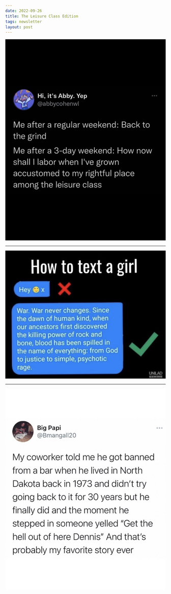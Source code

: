 ```yaml
---
date: 2022-09-26
title: The Leisure Class Edition
tags: newsletter
layout: post
---
```


![leisureclass](https://raw.githubusercontent.com/muneer78/muneer78.github.io/master/images/leisureclass.jpg)

---

![texting](https://raw.githubusercontent.com/muneer78/muneer78.github.io/master/images/texting.jpg)

---

![barstory](https://raw.githubusercontent.com/muneer78/muneer78.github.io/master/images/barstory.jpg)
